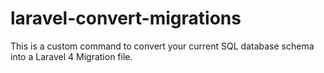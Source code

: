 laravel-convert-migrations
==========================

This is a custom command to convert your current SQL database schema into a Laravel 4 Migration file.
